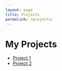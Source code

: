 ```yaml
---
layout: page
title: Projects
permalink: /projects/
---
```


# My Projects

- [Project 1](/projects/project1/)
- [Project 2](/projects/project2/)
